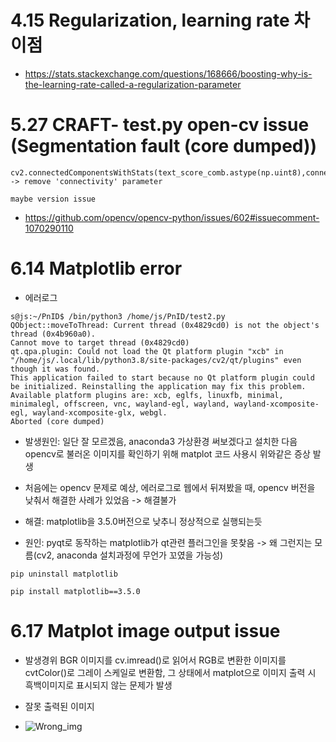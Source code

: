# 4.15 Regularization, learning rate 차이점
  - https://stats.stackexchange.com/questions/168666/boosting-why-is-the-learning-rate-called-a-regularization-parameter
# 5.27 CRAFT- test.py open-cv issue (Segmentation fault (core dumped))
    cv2.connectedComponentsWithStats(text_score_comb.astype(np.uint8),connectivity=4) -> remove 'connectivity' parameter 
    
    maybe version issue
  - https://github.com/opencv/opencv-python/issues/602#issuecomment-1070290110

# 6.14 Matplotlib error
  - 에러로그 

```
s@js:~/PnID$ /bin/python3 /home/js/PnID/test2.py
QObject::moveToThread: Current thread (0x4829cd0) is not the object's thread (0x4b960a0).
Cannot move to target thread (0x4829cd0)
qt.qpa.plugin: Could not load the Qt platform plugin "xcb" in "/home/js/.local/lib/python3.8/site-packages/cv2/qt/plugins" even though it was found.
This application failed to start because no Qt platform plugin could be initialized. Reinstalling the application may fix this problem.
Available platform plugins are: xcb, eglfs, linuxfb, minimal, minimalegl, offscreen, vnc, wayland-egl, wayland, wayland-xcomposite-egl, wayland-xcomposite-glx, webgl.
Aborted (core dumped)
```
  
  - 발생원인: 일단 잘 모르겠음, anaconda3 가상환경 써보겠다고 설치한 다음 opencv로 불러온 이미지를 확인하기 위해 matplot 코드 사용시 위와같은 증상 발생 
  - 처음에는 opencv 문제로 예상, 에러로그로 웹에서 뒤져봤을 때, opencv 버전을 낮춰서 해결한 사례가 있었음 -> 해결불가 

  - 해결: matplotlib을 3.5.0버전으로 낮추니 정상적으로 실행되는듯 
  - 원인: pyqt로 동작하는 matplotlib가 qt관련 플러그인을 못찾음 -> 왜 그런지는 모름(cv2, anaconda 설치과정에 무언가 꼬였을 가능성)
  
  ```
  pip uninstall matplotlib
  
  pip install matplotlib==3.5.0
  ```
  
 # 6.17 Matplot image output issue
  - 발생경위
  BGR 이미지를 cv.imread()로 읽어서 RGB로 변환한 이미지를 cvtColor()로 그레이 스케일로 변환함, 그 상태에서 matplot으로 이미지 출력 시 흑백이미지로 표시되지 않는 문제가 발생
  
  - 잘못 출력된 이미지 
  - ![Wrong_img](https://user-images.githubusercontent.com/32115744/174228762-2d439768-5ad6-4f8b-bfaa-0ba11be55255.png)
